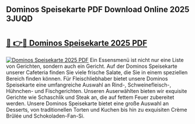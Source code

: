 ## Dominos Speisekarte PDF Download Online 2025 3JUQD

# <h2><a href="http://gc6ulq.nevu.top/?p=Dominos+Speisekarte">🔗 👉🔴 Dominos Speisekarte 2025 PDF</a></h2>

[![Dominos Speisekarte 2025 PDF](https://i.imgur.com/dBaPXMq.png)](http://gc6ulq.nevu.top/?p=Dominos+Speisekarte)
Ein Essensmenü ist nicht nur eine Liste von Gerichten, sondern auch ein Gericht. Auf der Dominos Speisekarte unserer Cafeteria finden Sie viele frische Salate, die Sie in einem speziellen Bereich finden können. Für Fleischliebhaber bietet unsere Dominos Speisekarte eine umfangreiche Auswahl an Rind-, Schweinefleisch-, Hühnchen- und Fischgerichten. Unseren Auserwählten bieten wir exquisite Gerichte wie Schaschlik und Steak an, die auf fettem Feuer zubereitet werden. Unsere Dominos Speisekarte bietet eine große Auswahl an Desserts, von traditionellen Torten und Kuchen bis hin zu exquisiten Crème Brûlée und Schokoladen-Fan-Si.
